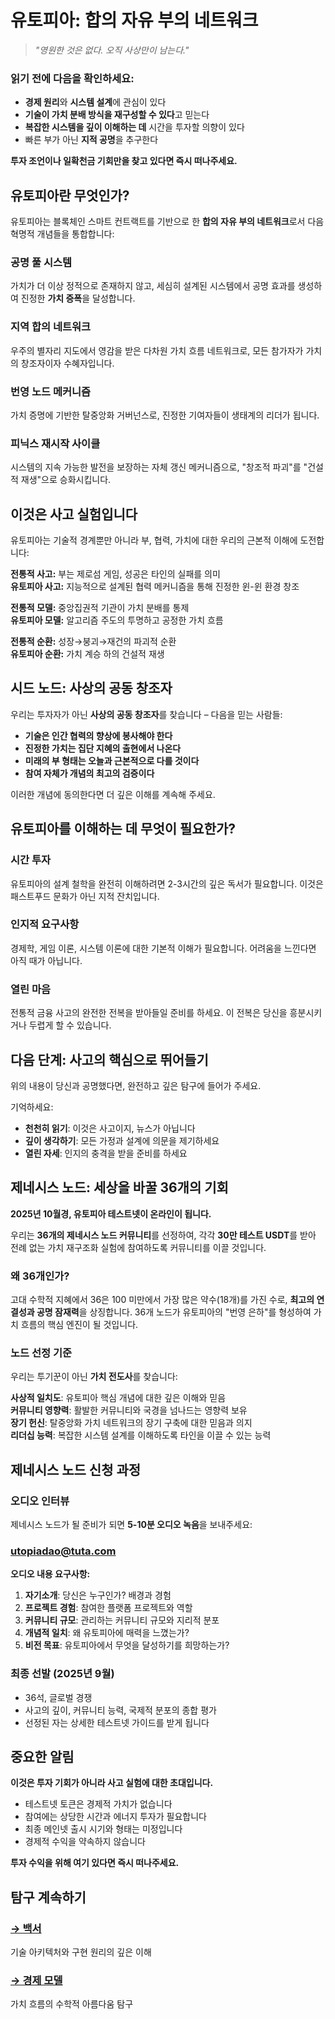 # 유토피아: 합의 자유 부의 네트워크

> *"영원한 것은 없다. 오직 사상만이 남는다."*  

### 읽기 전에 다음을 확인하세요:

- **경제 원리**와 **시스템 설계**에 관심이 있다
- **기술이 가치 분배 방식을 재구성할 수 있다**고 믿는다
- **복잡한 시스템을 깊이 이해하는 데** 시간을 투자할 의향이 있다
- 빠른 부가 아닌 **지적 공명**을 추구한다

**투자 조언이나 일확천금 기회만을 찾고 있다면 즉시 떠나주세요.**


## 유토피아란 무엇인가?

유토피아는 블록체인 스마트 컨트랙트를 기반으로 한 **합의 자유 부의 네트워크**로서 다음 혁명적 개념들을 통합합니다:

### 공명 풀 시스템
가치가 더 이상 정적으로 존재하지 않고, 세심히 설계된 시스템에서 공명 효과를 생성하여 진정한 **가치 증폭**을 달성합니다.

### 지역 합의 네트워크  
우주의 별자리 지도에서 영감을 받은 다차원 가치 흐름 네트워크로, 모든 참가자가 가치의 창조자이자 수혜자입니다.

### 번영 노드 메커니즘
가치 증명에 기반한 탈중앙화 거버넌스로, 진정한 기여자들이 생태계의 리더가 됩니다.

### 피닉스 재시작 사이클
시스템의 지속 가능한 발전을 보장하는 자체 갱신 메커니즘으로, "창조적 파괴"를 "건설적 재생"으로 승화시킵니다.


## 이것은 사고 실험입니다

유토피아는 기술적 경계뿐만 아니라 부, 협력, 가치에 대한 우리의 근본적 이해에 도전합니다:

**전통적 사고:** 부는 제로섬 게임, 성공은 타인의 실패를 의미  
**유토피아 사고:** 지능적으로 설계된 협력 메커니즘을 통해 진정한 윈-윈 환경 창조

**전통적 모델:** 중앙집권적 기관이 가치 분배를 통제  
**유토피아 모델:** 알고리즘 주도의 투명하고 공정한 가치 흐름

**전통적 순환:** 성장→붕괴→재건의 파괴적 순환  
**유토피아 순환:** 가치 계승 하의 건설적 재생


## 시드 노드: 사상의 공동 창조자

우리는 투자자가 아닌 **사상의 공동 창조자**를 찾습니다 – 다음을 믿는 사람들:

- **기술은 인간 협력의 향상에 봉사해야 한다**
- **진정한 가치는 집단 지혜의 출현에서 나온다**  
- **미래의 부 형태는 오늘과 근본적으로 다를 것이다**
- **참여 자체가 개념의 최고의 검증이다**

이러한 개념에 동의한다면 더 깊은 이해를 계속해 주세요.


## 유토피아를 이해하는 데 무엇이 필요한가?

### 시간 투자
유토피아의 설계 철학을 완전히 이해하려면 2-3시간의 깊은 독서가 필요합니다. 이것은 패스트푸드 문화가 아닌 지적 잔치입니다.

### 인지적 요구사항  
경제학, 게임 이론, 시스템 이론에 대한 기본적 이해가 필요합니다. 어려움을 느낀다면 아직 때가 아닙니다.

### 열린 마음
전통적 금융 사고의 완전한 전복을 받아들일 준비를 하세요. 이 전복은 당신을 흥분시키거나 두렵게 할 수 있습니다.


## 다음 단계: 사고의 핵심으로 뛰어들기

위의 내용이 당신과 공명했다면, 완전하고 깊은 탐구에 들어가 주세요.

기억하세요:
- **천천히 읽기**: 이것은 사고이지, 뉴스가 아닙니다
- **깊이 생각하기**: 모든 가정과 설계에 의문을 제기하세요
- **열린 자세**: 인지의 충격을 받을 준비를 하세요


## 제네시스 노드: 세상을 바꿀 36개의 기회

**2025년 10월경, 유토피아 테스트넷이 온라인이 됩니다.**

우리는 **36개의 제네시스 노드 커뮤니티**를 선정하여, 각각 **30만 테스트 USDT**를 받아 전례 없는 가치 재구조화 실험에 참여하도록 커뮤니티를 이끌 것입니다.

### 왜 36개인가?

고대 수학적 지혜에서 36은 100 미만에서 가장 많은 약수(18개)를 가진 수로, **최고의 연결성과 공명 잠재력**을 상징합니다. 36개 노드가 유토피아의 "번영 은하"를 형성하여 가치 흐름의 핵심 엔진이 될 것입니다.

### 노드 선정 기준

우리는 투기꾼이 아닌 **가치 전도사**를 찾습니다:

**사상적 일치도**: 유토피아 핵심 개념에 대한 깊은 이해와 믿음  
**커뮤니티 영향력**: 활발한 커뮤니티와 국경을 넘나드는 영향력 보유  
**장기 헌신**: 탈중앙화 가치 네트워크의 장기 구축에 대한 믿음과 의지  
**리더십 능력**: 복잡한 시스템 설계를 이해하도록 타인을 이끌 수 있는 능력  


## 제네시스 노드 신청 과정

### 오디오 인터뷰
제네시스 노드가 될 준비가 되면 **5-10분 오디오 녹음**을 보내주세요:  
### utopiadao@tuta.com

**오디오 내용 요구사항:**
1. **자기소개**: 당신은 누구인가? 배경과 경험
2. **프로젝트 경험**: 참여한 플랫폼 프로젝트와 역할
3. **커뮤니티 규모**: 관리하는 커뮤니티 규모와 지리적 분포
4. **개념적 일치**: 왜 유토피아에 매력을 느꼈는가?
5. **비전 목표**: 유토피아에서 무엇을 달성하기를 희망하는가?

### 최종 선발 (2025년 9월)
- 36석, 글로벌 경쟁
- 사고의 깊이, 커뮤니티 능력, 국제적 분포의 종합 평가
- 선정된 자는 상세한 테스트넷 가이드를 받게 됩니다


## 중요한 알림

**이것은 투자 기회가 아니라 사고 실험에 대한 초대입니다.**

- 테스트넷 토큰은 경제적 가치가 없습니다
- 참여에는 상당한 시간과 에너지 투자가 필요합니다
- 최종 메인넷 출시 시기와 형태는 미정입니다
- 경제적 수익을 약속하지 않습니다

**투자 수익을 위해 여기 있다면 즉시 떠나주세요.**


## 탐구 계속하기

### [→ 백서](/ko/whitepaper/)
기술 아키텍처와 구현 원리의 깊은 이해

### [→ 경제 모델](/ko/economics/)
가치 흐름의 수학적 아름다움 탐구